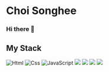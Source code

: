 # Choi Songhee
### Hi there 👋

## My Stack
<img alt="Html" src ="https://img.shields.io/badge/HTML5-E34F26.svg?&style=for-the-badge&logo=HTML5&logoColor=white"/>  <img alt="Css" src ="https://img.shields.io/badge/CSS3-1572B6.svg?&style=for-the-badge&logo=CSS3&logoColor=white"/> <img alt="JavaScript" src ="https://img.shields.io/badge/JavaScriipt-F7DF1E.svg?&style=for-the-badge&logo=JavaScript&logoColor=black"/> <img src="https://img.shields.io/badge/Vue.js-4FC08D.svg?style=for-the-badge&logo=Vue.js&logoColor=black"> <img src="https://img.shields.io/badge/React-61DAFB.svg?style=for-the-badge&logo=React&logoColor=black"> <img src="https://img.shields.io/badge/Node.js-339933.svg?style=for-the-badge&logo=Node.js&logoColor=white"> <img src="https://img.shields.io/badge/Git-F05032.svg?style=for-the-badge&logo=Git&logoColor=white">
